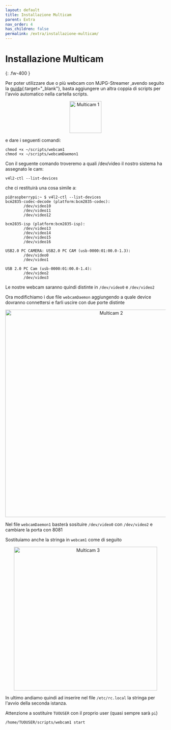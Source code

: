 ```yaml
---
layout: default
title: Installazione Multicam
parent: Extra
nav_order: 4
has_children: false
permalink: /extra/installazione-multicam/
---
```


# Installazione Multicam
{: .fw-400 }


Per poter utilizzare due o più webcam con MJPG-Streamer ,avendo seguito la [guida](https://sugar012.github.io/klipperITA/extra/installazione-webcam/){:target="_blank"}, basta aggiungere un altra coppia di scripts per l'avvio automatico nella cartella scripts.

<p align="center">
<img src="https://raw.githubusercontent.com/sugar012/klipperITA/main/images/image30.png" height="100" alt="Multicam 1">
</p>

e dare i seguenti comandi:

```shell
chmod +x ~/scripts/webcam1
chmod +x ~/scripts/webcamDaemon1
```

Con il seguente comando troveremo a quali /dev/video il nostro sistema ha assegnato le cam:

```shell
v4l2-ctl --list-devices
```

che ci restituirà una cosa simile a:

```shell
pi@raspberrypi:~ $ v4l2-ctl --list-devices
bcm2835-codec-decode (platform:bcm2835-codec):
        /dev/video10
        /dev/video11
        /dev/video12

bcm2835-isp (platform:bcm2835-isp):
        /dev/video13
        /dev/video14
        /dev/video15
        /dev/video16

USB2.0 PC CAMERA: USB2.0 PC CAM (usb-0000:01:00.0-1.3):
        /dev/video0
        /dev/video1

USB 2.0 PC Cam (usb-0000:01:00.0-1.4):
        /dev/video2
        /dev/video3
```

Le nostre webcam saranno quindi distinte in `/dev/video0` e `/dev/video2`

Ora modifichiamo i due file `webcamDaemon` aggiungendo a quale device dovranno connettersi e farli uscire con due porte distinte

<p align="center">
<img src="https://raw.githubusercontent.com/sugar012/klipperITA/main/images/image31.png" height="650" alt="Multicam 2">
</p>

Nel file `webcamDaemon1` basterà sosituire `/dev/video0` con `/dev/video2` e cambiare la porta con 8081

Sostituiamo anche la stringa in `webcam1` come di seguito

<p align="center">
<img src="https://raw.githubusercontent.com/sugar012/klipperITA/main/images/image32.png" height="450" alt="Multicam 3">
</p>

In ultimo andiamo quindi ad inserire nel file `/etc/rc.local` la stringa per l'avvio della seconda istanza.

Attenzione a sostituire `TUOUSER` con il proprio user (quasi sempre sarà `pi`)

```
/home/TUOUSER/scripts/webcam1 start
```

